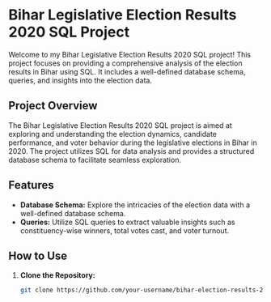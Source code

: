 # Bihar Legislative Election Results 2020 SQL Project

Welcome to my Bihar Legislative Election Results 2020 SQL project! This project focuses on providing a comprehensive analysis of the election results in Bihar using SQL. It includes a well-defined database schema, queries, and insights into the election data.

## Project Overview

The Bihar Legislative Election Results 2020 SQL project is aimed at exploring and understanding the election dynamics, candidate performance, and voter behavior during the legislative elections in Bihar in 2020. The project utilizes SQL for data analysis and provides a structured database schema to facilitate seamless exploration.

## Features

- **Database Schema:** Explore the intricacies of the election data with a well-defined database schema.
- **Queries:** Utilize SQL queries to extract valuable insights such as constituency-wise winners, total votes cast, and voter turnout.

## How to Use

1. **Clone the Repository:**
   ```bash
   git clone https://github.com/your-username/bihar-election-results-2020-sql.git
